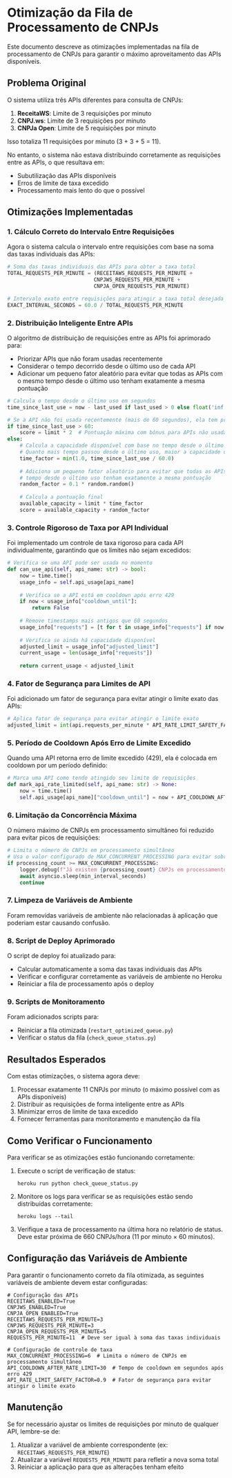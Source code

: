 # Otimização da Fila de Processamento de CNPJs

Este documento descreve as otimizações implementadas na fila de processamento de CNPJs para garantir o máximo aproveitamento das APIs disponíveis.

## Problema Original

O sistema utiliza três APIs diferentes para consulta de CNPJs:

1. **ReceitaWS**: Limite de 3 requisições por minuto
2. **CNPJ.ws**: Limite de 3 requisições por minuto
3. **CNPJa Open**: Limite de 5 requisições por minuto

Isso totaliza 11 requisições por minuto (3 + 3 + 5 = 11).

No entanto, o sistema não estava distribuindo corretamente as requisições entre as APIs, o que resultava em:

- Subutilização das APIs disponíveis
- Erros de limite de taxa excedido
- Processamento mais lento do que o possível

## Otimizações Implementadas

### 1. Cálculo Correto do Intervalo Entre Requisições

Agora o sistema calcula o intervalo entre requisições com base na soma das taxas individuais das APIs:

```python
# Soma das taxas individuais das APIs para obter a taxa total
TOTAL_REQUESTS_PER_MINUTE = (RECEITAWS_REQUESTS_PER_MINUTE + 
                            CNPJWS_REQUESTS_PER_MINUTE + 
                            CNPJA_OPEN_REQUESTS_PER_MINUTE)

# Intervalo exato entre requisições para atingir a taxa total desejada
EXACT_INTERVAL_SECONDS = 60.0 / TOTAL_REQUESTS_PER_MINUTE
```

### 2. Distribuição Inteligente Entre APIs

O algoritmo de distribuição de requisições entre as APIs foi aprimorado para:

- Priorizar APIs que não foram usadas recentemente
- Considerar o tempo decorrido desde o último uso de cada API
- Adicionar um pequeno fator aleatório para evitar que todas as APIs com o mesmo tempo desde o último uso tenham exatamente a mesma pontuação

```python
# Calcula o tempo desde o último uso em segundos
time_since_last_use = now - last_used if last_used > 0 else float('inf')

# Se a API não foi usada recentemente (mais de 60 segundos), ela tem prioridade máxima
if time_since_last_use > 60:
    score = limit * 2  # Pontuação máxima com bônus para APIs não usadas recentemente
else:
    # Calcula a capacidade disponível com base no tempo desde o último uso
    # Quanto mais tempo passou desde o último uso, maior a capacidade disponível
    time_factor = min(1.0, time_since_last_use / 60.0)
    
    # Adiciona um pequeno fator aleatório para evitar que todas as APIs com o mesmo
    # tempo desde o último uso tenham exatamente a mesma pontuação
    random_factor = 0.1 * random.random()
    
    # Calcula a pontuação final
    available_capacity = limit * time_factor
    score = available_capacity + random_factor
```

### 3. Controle Rigoroso de Taxa por API Individual

Foi implementado um controle de taxa rigoroso para cada API individualmente, garantindo que os limites não sejam excedidos:

```python
# Verifica se uma API pode ser usada no momento
def can_use_api(self, api_name: str) -> bool:
    now = time.time()
    usage_info = self.api_usage[api_name]
    
    # Verifica se a API está em cooldown após erro 429
    if now < usage_info["cooldown_until"]:
        return False
    
    # Remove timestamps mais antigos que 60 segundos
    usage_info["requests"] = [t for t in usage_info["requests"] if now - t < 60]
    
    # Verifica se ainda há capacidade disponível
    adjusted_limit = usage_info["adjusted_limit"]
    current_usage = len(usage_info["requests"])
    
    return current_usage < adjusted_limit
```

### 4. Fator de Segurança para Limites de API

Foi adicionado um fator de segurança para evitar atingir o limite exato das APIs:

```python
# Aplica fator de segurança para evitar atingir o limite exato
adjusted_limit = int(api.requests_per_minute * API_RATE_LIMIT_SAFETY_FACTOR)
```

### 5. Período de Cooldown Após Erro de Limite Excedido

Quando uma API retorna erro de limite excedido (429), ela é colocada em cooldown por um período definido:

```python
# Marca uma API como tendo atingido seu limite de requisições
def mark_api_rate_limited(self, api_name: str) -> None:
    now = time.time()
    self.api_usage[api_name]["cooldown_until"] = now + API_COOLDOWN_AFTER_RATE_LIMIT
```

### 6. Limitação da Concorrência Máxima

O número máximo de CNPJs em processamento simultâneo foi reduzido para evitar picos de requisições:

```python
# Limita o número de CNPJs em processamento simultâneo
# Usa o valor configurado de MAX_CONCURRENT_PROCESSING para evitar sobrecarga
if processing_count >= MAX_CONCURRENT_PROCESSING:
    logger.debug(f"Já existem {processing_count} CNPJs em processamento (limite: {MAX_CONCURRENT_PROCESSING}). Aguardando...")
    await asyncio.sleep(min_interval_seconds)
    continue
```

### 7. Limpeza de Variáveis de Ambiente

Foram removidas variáveis de ambiente não relacionadas à aplicação que poderiam estar causando confusão.

### 8. Script de Deploy Aprimorado

O script de deploy foi atualizado para:

- Calcular automaticamente a soma das taxas individuais das APIs
- Verificar e configurar corretamente as variáveis de ambiente no Heroku
- Reiniciar a fila de processamento após o deploy

### 9. Scripts de Monitoramento

Foram adicionados scripts para:

- Reiniciar a fila otimizada (`restart_optimized_queue.py`)
- Verificar o status da fila (`check_queue_status.py`)

## Resultados Esperados

Com estas otimizações, o sistema agora deve:

1. Processar exatamente 11 CNPJs por minuto (o máximo possível com as APIs disponíveis)
2. Distribuir as requisições de forma inteligente entre as APIs
3. Minimizar erros de limite de taxa excedido
4. Fornecer ferramentas para monitoramento e manutenção da fila

## Como Verificar o Funcionamento

Para verificar se as otimizações estão funcionando corretamente:

1. Execute o script de verificação de status:
   ```
   heroku run python check_queue_status.py
   ```

2. Monitore os logs para verificar se as requisições estão sendo distribuídas corretamente:
   ```
   heroku logs --tail
   ```

3. Verifique a taxa de processamento na última hora no relatório de status. Deve estar próxima de 660 CNPJs/hora (11 por minuto × 60 minutos).

## Configuração das Variáveis de Ambiente

Para garantir o funcionamento correto da fila otimizada, as seguintes variáveis de ambiente devem estar configuradas:

```
# Configuração das APIs
RECEITAWS_ENABLED=True
CNPJWS_ENABLED=True
CNPJA_OPEN_ENABLED=True
RECEITAWS_REQUESTS_PER_MINUTE=3
CNPJWS_REQUESTS_PER_MINUTE=3
CNPJA_OPEN_REQUESTS_PER_MINUTE=5
REQUESTS_PER_MINUTE=11  # Deve ser igual à soma das taxas individuais

# Configuração de controle de taxa
MAX_CONCURRENT_PROCESSING=6  # Limita o número de CNPJs em processamento simultâneo
API_COOLDOWN_AFTER_RATE_LIMIT=30  # Tempo de cooldown em segundos após erro 429
API_RATE_LIMIT_SAFETY_FACTOR=0.9  # Fator de segurança para evitar atingir o limite exato
```

## Manutenção

Se for necessário ajustar os limites de requisições por minuto de qualquer API, lembre-se de:

1. Atualizar a variável de ambiente correspondente (ex: `RECEITAWS_REQUESTS_PER_MINUTE`)
2. Atualizar a variável `REQUESTS_PER_MINUTE` para refletir a nova soma total
3. Reiniciar a aplicação para que as alterações tenham efeito
